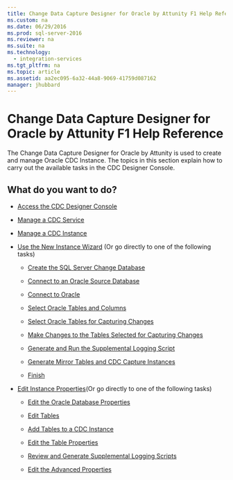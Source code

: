 ```yaml
---
title: Change Data Capture Designer for Oracle by Attunity F1 Help Reference
ms.custom: na
ms.date: 06/29/2016
ms.prod: sql-server-2016
ms.reviewer: na
ms.suite: na
ms.technology: 
  - integration-services
ms.tgt_pltfrm: na
ms.topic: article
ms.assetid: aa2ec095-6a32-44a8-9069-41759d087162
manager: jhubbard
---
```

# Change Data Capture Designer for Oracle by Attunity F1 Help Reference
The Change Data Capture Designer for Oracle by Attunity is used to create and manage Oracle CDC Instance. The topics in this section explain how to carry out the available tasks in the CDC Designer Console.  
  
## What do you want to do?  
  
-   [Access the CDC Designer Console](../../Topics/TopicNameNotContainA/Access-the-CDC-Designer-Console.md)  
  
-   [Manage a CDC Service](../../Topics/TopicNameContainA/Manage-a-CDC-Service.md)  
  
-   [Manage a CDC Instance](../../Topics/TopicNameContainA/Manage-a-CDC-Instance.md)  
  
-   [Use the New Instance Wizard](../../Topics/TopicNameNotContainA/Use-the-New-Instance-Wizard.md) (Or go directly to one of the following tasks)  
  
    -   [Create the SQL Server Change Database](../../Topics/TopicNameNotContainA/Create-the-SQL-Server-Change-Database.md)  
  
    -   [Connect to an Oracle Source Database](../../Topics/TopicNameNotContainA/Connect-to-an-Oracle-Source-Database.md)  
  
    -   [Connect to Oracle](../../Topics/TopicNameNotContainA/Connect-to-Oracle.md)  
  
    -   [Select Oracle Tables and Columns](../../Topics/TopicNameNotContainA/Select-Oracle-Tables-and-Columns.md)  
  
    -   [Select Oracle Tables for Capturing Changes](../../Topics/TopicNameNotContainA/Select-Oracle-Tables-for-Capturing-Changes.md)  
  
    -   [Make Changes to the Tables Selected for Capturing Changes](../../Topics/TopicNameNotContainA/Make-Changes-to-the-Tables-Selected-for-Capturing-Changes.md)  
  
    -   [Generate and Run the Supplemental Logging Script](../../Topics/TopicNameNotContainA/Generate-and-Run-the-Supplemental-Logging-Script.md)  
  
    -   [Generate Mirror Tables and CDC Capture Instances](../../Topics/TopicNameNotContainA/Generate-Mirror-Tables-and-CDC-Capture-Instances.md)  
  
    -   [Finish](../../Topics/TopicNameNotContainA/Finish.md)  
  
-   [Edit Instance Properties](../../Topics/TopicNameNotContainA/Edit-Instance-Properties.md)(Or go directly to one of the following tasks)  
  
    -   [Edit the Oracle Database Properties](../../Topics/TopicNameNotContainA/Edit-the-Oracle-Database-Properties.md)  
  
    -   [Edit Tables](../../Topics/TopicNameNotContainA/Edit-Tables.md)  
  
    -   [Add Tables to a CDC Instance](../../Topics/TopicNameContainA/Add-Tables-to-a-CDC-Instance.md)  
  
    -   [Edit the Table Properties](../../Topics/TopicNameNotContainA/Edit-the-Table-Properties.md)  
  
    -   [Review and Generate Supplemental Logging Scripts](../../Topics/TopicNameNotContainA/Review-and-Generate-Supplemental-Logging-Scripts.md)  
  
    -   [Edit the Advanced Properties](../../Topics/TopicNameNotContainA/Edit-the-Advanced-Properties.md)